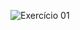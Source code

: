 ![Exercício 01](https://cdn.discordapp.com/attachments/696117155711811654/701512021396553858/unknown.png)
